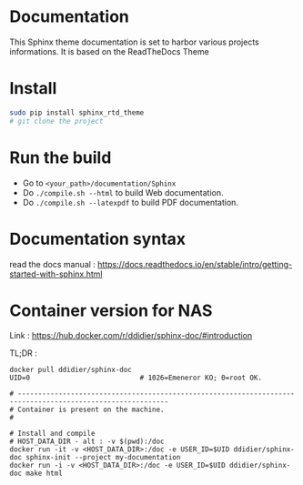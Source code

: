# Documentation


This Sphinx theme documentation is set to harbor various projects informations.
It is based on the ReadTheDocs Theme


# Install

```sh
sudo pip install sphinx_rtd_theme
# git clone the project
```

# Run the build

- Go to `<your_path>/documentation/Sphinx`
- Do `./compile.sh --html` to build Web documentation.
- Do `./compile.sh --latexpdf` to build PDF documentation.


# Documentation syntax 

read the docs manual : https://docs.readthedocs.io/en/stable/intro/getting-started-with-sphinx.html



# Container version for NAS

Link : https://hub.docker.com/r/ddidier/sphinx-doc/#introduction

TL;DR : 

```shell script
docker pull ddidier/sphinx-doc
UID=0                           # 1026=Emeneror KO; 0=root OK.

# -----------------------------------------------------------------------------------------------------------
# Container is present on the machine.
#

# Install and compile
# HOST_DATA_DIR - alt : -v $(pwd):/doc
docker run -it -v <HOST_DATA_DIR>:/doc -e USER_ID=$UID ddidier/sphinx-doc sphinx-init --project my-documentation
docker run -i -v <HOST_DATA_DIR>:/doc -e USER_ID=$UID ddidier/sphinx-doc make html
```